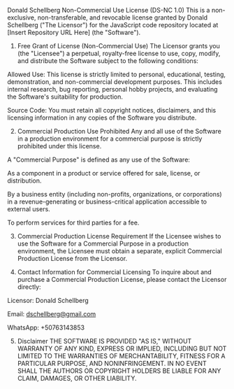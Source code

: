 Donald Schellberg Non-Commercial Use License (DS-NC 1.0)
This is a non-exclusive, non-transferable, and revocable license granted by Donald Schellberg ("The Licensor") for the JavaScript code repository located at [Insert Repository URL Here] (the "Software").

1. Free Grant of License (Non-Commercial Use)
   The Licensor grants you (the "Licensee") a perpetual, royalty-free license to use, copy, modify, and distribute the Software subject to the following conditions:

Allowed Use: This license is strictly limited to personal, educational, testing, demonstration, and non-commercial development purposes. This includes internal research, bug reporting, personal hobby projects, and evaluating the Software's suitability for production.

Source Code: You must retain all copyright notices, disclaimers, and this licensing information in any copies of the Software you distribute.

2. Commercial Production Use Prohibited
   Any and all use of the Software in a production environment for a commercial purpose is strictly prohibited under this license.

A "Commercial Purpose" is defined as any use of the Software:

As a component in a product or service offered for sale, license, or distribution.

By a business entity (including non-profits, organizations, or corporations) in a revenue-generating or business-critical application accessible to external users.

To perform services for third parties for a fee.

3. Commercial Production License Requirement
   If the Licensee wishes to use the Software for a Commercial Purpose in a production environment, the Licensee must obtain a separate, explicit Commercial Production License from the Licensor.

4. Contact Information for Commercial Licensing
   To inquire about and purchase a Commercial Production License, please contact the Licensor directly:

Licensor: Donald Schellberg

Email: dschellberg@gmail.com

WhatsApp: +50763143853

5. Disclaimer
   THE SOFTWARE IS PROVIDED "AS IS," WITHOUT WARRANTY OF ANY KIND, EXPRESS OR IMPLIED, INCLUDING BUT NOT LIMITED TO THE WARRANTIES OF MERCHANTABILITY, FITNESS FOR A PARTICULAR PURPOSE, AND NONINFRINGEMENT. IN NO EVENT SHALL THE AUTHORS OR COPYRIGHT HOLDERS BE LIABLE FOR ANY CLAIM, DAMAGES, OR OTHER LIABILITY.